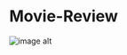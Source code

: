 # Movie-Review
![image alt](https://github.com/91Balvant/Movie-Review/blob/faa9f42a39dfd9cd89bb0c627416aadee34e8740/Screenshot.png)
